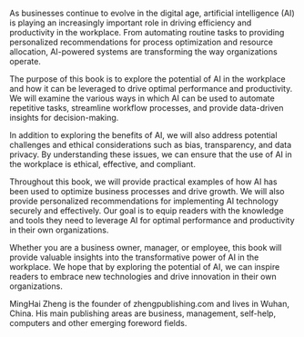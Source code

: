 
As businesses continue to evolve in the digital age, artificial intelligence (AI) is playing an increasingly important role in driving efficiency and productivity in the workplace. From automating routine tasks to providing personalized recommendations for process optimization and resource allocation, AI-powered systems are transforming the way organizations operate.

The purpose of this book is to explore the potential of AI in the workplace and how it can be leveraged to drive optimal performance and productivity. We will examine the various ways in which AI can be used to automate repetitive tasks, streamline workflow processes, and provide data-driven insights for decision-making.

In addition to exploring the benefits of AI, we will also address potential challenges and ethical considerations such as bias, transparency, and data privacy. By understanding these issues, we can ensure that the use of AI in the workplace is ethical, effective, and compliant.

Throughout this book, we will provide practical examples of how AI has been used to optimize business processes and drive growth. We will also provide personalized recommendations for implementing AI technology securely and effectively. Our goal is to equip readers with the knowledge and tools they need to leverage AI for optimal performance and productivity in their own organizations.

Whether you are a business owner, manager, or employee, this book will provide valuable insights into the transformative power of AI in the workplace. We hope that by exploring the potential of AI, we can inspire readers to embrace new technologies and drive innovation in their own organizations.

MingHai Zheng is the founder of zhengpublishing.com and lives in Wuhan, China. His main publishing areas are business, management, self-help, computers and other emerging foreword fields.
